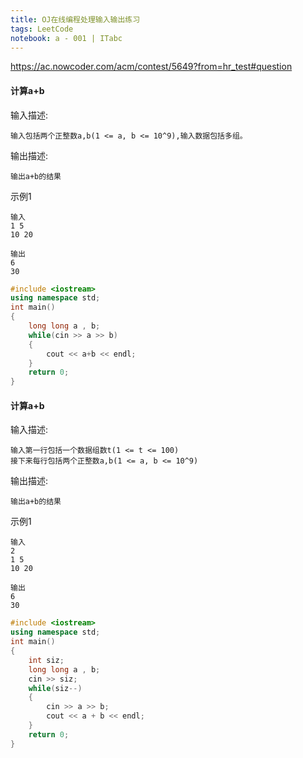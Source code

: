 ```yaml
---
title: OJ在线编程处理输入输出练习
tags: LeetCode
notebook: a - 001 | ITabc
---
```



https://ac.nowcoder.com/acm/contest/5649?from=hr_test#question

#### 计算a+b

输入描述:
```
输入包括两个正整数a,b(1 <= a, b <= 10^9),输入数据包括多组。
```
输出描述:
```
输出a+b的结果
```
示例1
```
输入
1 5
10 20
```
```
输出
6
30
```

```cpp
#include <iostream>
using namespace std;
int main()
{
    long long a , b;
    while(cin >> a >> b)
    {
        cout << a+b << endl;
    }
    return 0;
}
```

#### 计算a+b

输入描述:
```
输入第一行包括一个数据组数t(1 <= t <= 100)
接下来每行包括两个正整数a,b(1 <= a, b <= 10^9)
```
输出描述:
```
输出a+b的结果
```

示例1
```
输入
2
1 5
10 20
```
```
输出
6
30
```

```cpp
#include <iostream>
using namespace std;
int main()
{
    int siz;
    long long a , b;
    cin >> siz;
    while(siz--)
    {
        cin >> a >> b;
        cout << a + b << endl;
    }
    return 0;
}
```


